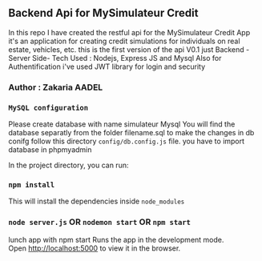 ## Backend Api for MySimulateur Credit 
In this repo I have created the restful api for the MySimulateur Credit App
it's an application for creating credit simulations for individuals on real estate, vehicles, etc.
this is the first version of the api V0.1 just Backend -Server Side-
Tech Used : Nodejs, Express JS and Mysql
Also for Authentification i've used JWT library for login and security
### Author : Zakaria AADEL

### `MySQL configuration`
Please create database with name simulateur Mysql
You will find the database separatly from the folder filename.sql
to make the changes in db conifg follow this directory `config/db.config.js` file.
you have to import database in phpmyadmin

In the project directory, you can run:

### `npm install`

This will install the dependencies inside `node_modules`

### `node server.js` OR `nodemon start` OR `npm start`
lunch app with npm start
Runs the app in the development mode.<br>
Open [http://localhost:5000](http://localhost:5000) to view it in the browser.
